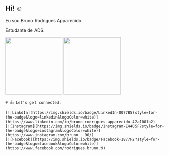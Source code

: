 ## Hi! ☺️

Eu sou Bruno Rodrigues Apparecido.

Estudante de ADS.

<div>
  
<img height="180em" src="https://github-readme-stats.vercel.app/api?username=brodriguesapp&show_icons=true&theme=dark"/>
<img height="180em" src="https://github-readme-stats.vercel.app/api/top-langs/?username=brodriguesapp&layout=compact&theme=dark"/>
  
  </div>
    
    # 👍 Let's get connected:
    
    [![LinkdIn](https://img.shields.io/badge/LinkedIn-0077B5?style=for-the-badge&logo=linkedin&logoColor=white)](https://www.linkedin.com/in/bruno-rodrigues-apparecido-42a1001b2)
    [![Instagram](https://img.shields.io/badge/Instagram-E4405F?style=for-the-badge&logo=instagram&logoColor=white)](https://www.instagram.com/bruno___90/)
    [![Facebook](https://img.shields.io/badge/Facebook-1877F2?style=for-the-badge&logo=facebook&logoColor=white)](https://www.facebook.com/rodrigues.bruno.9)
